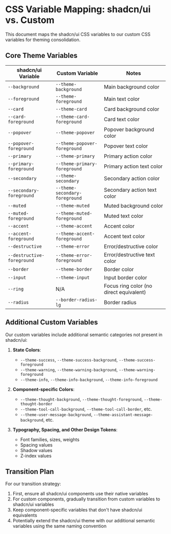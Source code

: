 # CSS Variable Mapping: shadcn/ui vs. Custom

This document maps the shadcn/ui CSS variables to our custom CSS variables for theming consolidation.

## Core Theme Variables

| shadcn/ui Variable | Custom Variable | Notes |
|-------------------|----------------|-------|
| `--background` | `--theme-background` | Main background color |
| `--foreground` | `--theme-foreground` | Main text color |
| `--card` | `--theme-card` | Card background color |
| `--card-foreground` | `--theme-card-foreground` | Card text color |
| `--popover` | `--theme-popover` | Popover background color |
| `--popover-foreground` | `--theme-popover-foreground` | Popover text color |
| `--primary` | `--theme-primary` | Primary action color |
| `--primary-foreground` | `--theme-primary-foreground` | Primary action text color |
| `--secondary` | `--theme-secondary` | Secondary action color |
| `--secondary-foreground` | `--theme-secondary-foreground` | Secondary action text color |
| `--muted` | `--theme-muted` | Muted background color |
| `--muted-foreground` | `--theme-muted-foreground` | Muted text color |
| `--accent` | `--theme-accent` | Accent color |
| `--accent-foreground` | `--theme-accent-foreground` | Accent text color |
| `--destructive` | `--theme-error` | Error/destructive color |
| `--destructive-foreground` | `--theme-error-foreground` | Error/destructive text color |
| `--border` | `--theme-border` | Border color |
| `--input` | `--theme-input` | Input border color |
| `--ring` | N/A | Focus ring color (no direct equivalent) |
| `--radius` | `--border-radius-lg` | Border radius |

## Additional Custom Variables

Our custom variables include additional semantic categories not present in shadcn/ui:

1. **State Colors**:
   - `--theme-success`, `--theme-success-background`, `--theme-success-foreground`
   - `--theme-warning`, `--theme-warning-background`, `--theme-warning-foreground`
   - `--theme-info`, `--theme-info-background`, `--theme-info-foreground`

2. **Component-specific Colors**:
   - `--theme-thought-background`, `--theme-thought-foreground`, `--theme-thought-border`
   - `--theme-tool-call-background`, `--theme-tool-call-border`, etc.
   - `--theme-user-message-background`, `--theme-assistant-message-background`, etc.

3. **Typography, Spacing, and Other Design Tokens**:
   - Font families, sizes, weights
   - Spacing values
   - Shadow values
   - Z-index values

## Transition Plan

For our transition strategy:

1. First, ensure all shadcn/ui components use their native variables
2. For custom components, gradually transition from custom variables to shadcn/ui variables
3. Keep component-specific variables that don't have shadcn/ui equivalents
4. Potentially extend the shadcn/ui theme with our additional semantic variables using the same naming convention